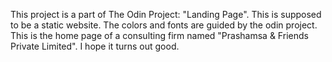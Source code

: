 This project is a part of The Odin Project: "Landing Page". This is supposed to be a static website. The colors and fonts are guided by the odin project. This is the home page of a consulting
firm named "Prashamsa & Friends Private Limited". I hope it turns out good. 
